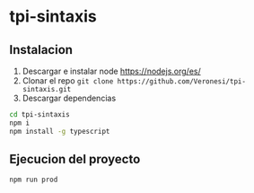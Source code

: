 # tpi-sintaxis

## Instalacion

1. Descargar e instalar node https://nodejs.org/es/
2. Clonar el repo `git clone https://github.com/Veronesi/tpi-sintaxis.git`
3. Descargar dependencias 
```bash
cd tpi-sintaxis
npm i 
npm install -g typescript
```

## Ejecucion del proyecto
```bash
npm run prod
```
